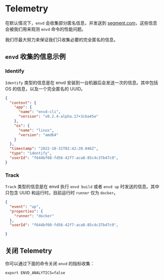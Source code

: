 # Telemetry

在默认情况下，`envd` 会收集部分匿名信息，并发送到 [segment.com](https://segment.com)，这些信息会被我们用来观测 `envd` 命令的性能问题。

我们尽最大努力来保证我们只收集必要的完全匿名的信息。

## `envd` 收集的信息示例

### Identify

`Identify` 类型的信息是在 envd 安装到一台机器后会发送一次的信息。其中包括 OS 的信息，以及一个完全匿名的 UUID。

```json
{
  "context": {
    "app": {
      "name": "envd-cli",
      "version": "v0.2.4-alpha.17+3cba45e"
    },
    "os": {
      "name": "linux",
      "version": "amd64"
    }
  },
  "timestamp": "2022-10-31T02:42:20.046Z",
  "type": "identify",
  "userId": "f644bf08-fd56-42f7-aca8-85c4c37b47c9",
}
```

### Track

`Track` 类型的信息是在 envd 执行 `envd build` 或者 `envd up` 时发送的信息。其中只包含 UUID 和运行时。目前运行时 `runner` 仅为 `docker`。

```json
{
  "event": "up",
  "properties": {
    "runner": "docker"
  },
  "userId": "f644bf08-fd56-42f7-aca8-85c4c37b47c9",

}
```

## 关闭 Telemetry

你可以通过下面的命令关闭 `envd` 的指标收集：

```
export ENVD_ANALYTICS=false
```
